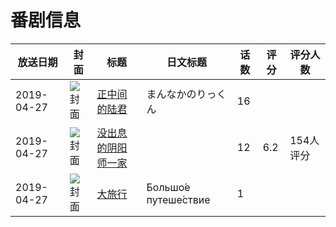 # 番剧信息

|放送日期|封面|标题|日文标题|话数|评分|评分人数|
|---|---|---|---|---|---|---|
|2019-04-27|![封面](https://lain.bgm.tv/pic/cover/c/86/40/241044_TaptP.jpg)|[正中间的陆君](https://bangumi.tv/subject/241044)|まんなかのりっくん|16|||
|2019-04-27|![封面](https://lain.bgm.tv/pic/cover/c/e8/8c/281408_33kX5.jpg)|[没出息的阴阳师一家](https://bangumi.tv/subject/281408)||12|6.2|154人评分|
|2019-04-27|![封面](https://lain.bgm.tv/pic/cover/c/ac/a1/425823_z2BIm.jpg)|[大旅行](https://bangumi.tv/subject/425823)|Большо́е путеше́ствие|1|||
